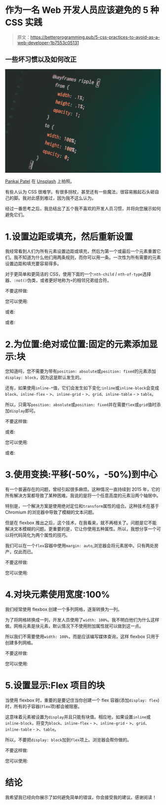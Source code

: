 # 作为一名 Web 开发人员应该避免的 5 种 CSS 实践

> 原文：<https://betterprogramming.pub/5-css-practices-to-avoid-as-a-web-developer-1b7553c05131>

## 一些坏习惯以及如何改正

![](img/722672f429796ddcfb07b0c52ab3121b.png)

[Pankaj Patel](https://unsplash.com/@pankajpatel) 在 [Unsplash](https://unsplash.com/?utm_source=medium&utm_medium=referral) 上拍照。

有些人认为 CSS 很难学。有很多拐杖，甚至还有一些魔法，很容易搬起石头砸自己的脚。我对此感到难过，因为我不这么认为。

经过一番思考之后，我总结出了五个我不喜欢的开发人员习惯，并将向您展示如何避免它们。

# 1.设置边距或填充，然后重新设置

我经常看到人们为所有元素设置边距或填充，然后为第一个或最后一个元素重置它们。我不知道为什么他们用两条规则，而你可以用一条。一次性为所有需要的元素设置边距和填充要容易得多。

对于更简单和更简洁的 CSS，使用下面的一个:`nth-child` / `nth-of-type`选择器、`:not()`伪类，或者更好地称为`+`的相邻兄弟组合符。

不要这样做:

您可以使用:

或者:

或者:

# 2.为位置:绝对或位置:固定的元素添加显示:块

您知道吗，您不需要为带有`position: absolute`或`position: fixed`的元素添加`display: block`，因为这是默认发生的。

还有，如果使用`inline-*`值，它们会发生如下变化:`inline`或`inline-block`会变成`block`、`inline-flex` - >、`inline-grid` - >、`grid`、`inline-table` - > `table`。

所以，只需写`position: absolute`或`position: fixed`并在需要`flex`或`grid`值时添加`display`即可。

不要这样做:

或者:

您可以使用:

或者:

# 3.使用变换:平移(-50%，-50%)到中心

有一个普遍存在的问题，曾经引起很多麻烦。这种情况一直持续到 2015 年，它的所有解决方案都导致了某种困难。我说的是将一个任意高度的元素沿两个轴居中。

特别是，一个解决方案是使用绝对定位和`transform`属性的组合。这种技术在基于 Chromium 的浏览器中导致了模糊的文本问题。

但是在 flexbox 推出之后，这个技术，在我看来，就不再相关了。问题是它不能解决文本模糊的问题。更重要的是，它让你使用五种属性。所以，我想分享一个可以将代码简化为两个属性的技巧。

我们可以在一个`flex`容器中使用`margin: auto`,浏览器会将元素居中。只有两处房产，仅此而已。

不要这样做:

您可以使用:

# 4.对块元素使用宽度:100%

我们经常使用 flexbox 创建一个多列网格，逐渐转换为一列。

为了将网格转换成一列，开发人员使用了`width: 100%`。我不明白他们为什么这样做。网格元素是块元素，默认情况下不使用附加属性就可以做到这一点。

所以我们不需要使用`width: 100%`，而是应该编写媒体查询，这样 flexbox 只用于创建多列网格。

不要这样做:

您可以使用:

# 5.设置显示:Flex 项目的块

当使用 flexbox 时，重要的是要记住当你创建一个 flex 容器(添加`display: flex`)时，所有的子容器(`flex`项)都会被阻塞。

这意味着元素被设置为`display`并且只能有块值。相应地，如果设置`inline`或`inline-block`，将变为`block`、`inline-flex` - >、`inline-grid` - >、`grid`、`inline-table` - >、`table`。

所以，不要把`display: block`加到`flex`项上。浏览器会帮你做的。

不要这样做:

您可以使用:

# 结论

我希望我已经向你展示了如何避免简单的错误，你会接受我的建议。感谢阅读！